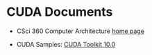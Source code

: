 # CUDA Documents


- CSci 360 Computer Architecture  [home page](http://compsci.hunter.cuny.edu/~sweiss/course_materials/csci360/csci360_f14.php)

- CUDA Samples: [CUDA Toolkit 10.0](https://developer.nvidia.com/cuda-downloads)
